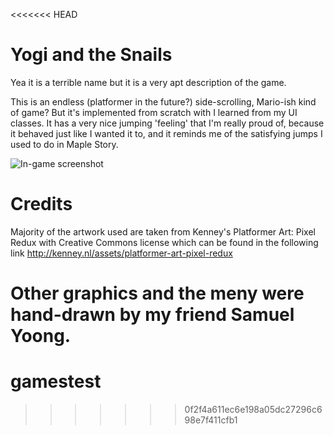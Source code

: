 <<<<<<< HEAD
# Yogi and the Snails
Yea it is a terrible name but it is a very apt description of the game.

This is an endless (platformer in the future?) side-scrolling, Mario-ish kind of game? But it's implemented from scratch with I learned from my UI classes. It has a very nice jumping 'feeling' that I'm really proud of, because it behaved just like I wanted it to, and it reminds me of the satisfying jumps I used to do in Maple Story.

![In-game screenshot](screenshot.png)

# Credits
Majority of the artwork used are taken from Kenney's Platformer Art: Pixel Redux with Creative Commons license which can be found in the following link
http://kenney.nl/assets/platformer-art-pixel-redux

Other graphics and the meny were hand-drawn by my friend Samuel Yoong.
=======
# gamestest
>>>>>>> 0f2f4a611ec6e198a05dc27296c698e7f411cfb1
